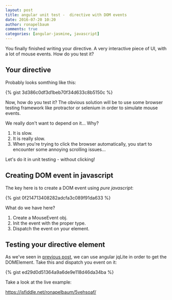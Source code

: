 ```yaml
---
layout: post
title: angular unit test -  directive with DOM events
date: 2016-07-20 10:20
author: ronapelbaum
comments: true
categories: [angular-jasmine, javascript]
---
```

You finally finished writing your directive. A very interactive piece of UI, with a lot of mouse events. How do you test it?

<!--more-->
<h2>Your directive</h2>
Probably looks somthing like this:

{% gist 3d386c0df3d1beb70f34d633c8b5150c %}

Now, how do you test it?
The obvious solution will be to use some browser testing framework like protractor or selenium in order to simulate mouse events.

We really don't want to depend on it... Why?
<ol>
	<li>It is slow.</li>
	<li>It is really slow.</li>
	<li>When you're trying to click the browser automatically, you start to encounter some annoying scrolling issues...</li>
</ol>
Let's do it in unit testing - without clicking!
<h2>Creating DOM event in javascript</h2>
The key here is to create a DOM event using <em>pure javascript</em>:

{% gist 0f214713408282adcfa3c089f91da633 %}

What do we have here?

1. Create a MouseEvent obj.
2. Init the event with the proper type.
3. Dispatch the event on your element.
<h2>Testing your directive element</h2>
As we've seen in <a href="https://ronapelbaum.wordpress.com/2016/03/06/test-angular-directive/">previous post</a>, we can use angular jqLite in order to get the DOMElement. Take this and dispatch you event on it:

{% gist ed29d0d51364a9a6de9e118d46da34ba %}

Take a look at the live example:

<a href="https://jsfiddle.net/ronapelbaum/5vehsoaf/">https://jsfiddle.net/ronapelbaum/5vehsoaf/</a>

&nbsp;
